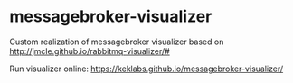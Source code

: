 # messagebroker-visualizer
Custom realization of messagebroker visualizer based on  http://jmcle.github.io/rabbitmq-visualizer/#


Run visualizer online:  https://keklabs.github.io/messagebroker-visualizer/

